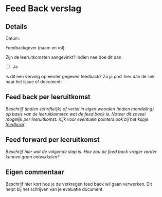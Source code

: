 # Feed Back verslag
## Details
Datum:

Feedbackgever (naam en rol):

Zijn de leeruitkomsten aangevinkt? Indien nee doe dit dan. 
- [ ] Ja

Is dit een vervolg op eerder gegeven feedback? Zo ja post hier dan de link naar het issue of document:

## Feed back per leeruitkomst

_Beschrijf (indien schriftelijk) of vertel in eigen woorden (indien mondeling) op basis van de leeruitkomsten wat de feed back is. Noteer dit zoveel mogelijk per leeruitkomst. Kijk voor eventuele pointers ook bij het kopje [feedback](https://github.com/HU-TI-DEV/TI-S2/blob/main/skills/Feedback/README.md)_ 
 
## Feed forward per leeruitkomst
_Beschrijf hier wat de volgende stap is. Hoe zou de feed back vrager verder kunnen gaan ontwikkelen?_ 

## Eigen commentaar
Beschrijf hier kort hoe je de verkregen feed back wil gaan verwerken. Dit helpt bij het schrijven van je evaluatie document.
